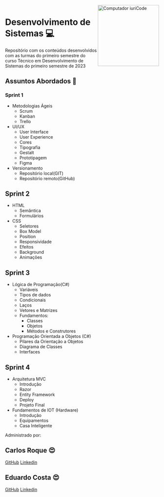 
<img src="https://cdn.pixabay.com/photo/2019/10/09/07/28/development-4536630_960_720.png" min-width="200px" max-width="200px" width="200px" align="right" alt="Computador iuriCode">

# Desenvolvimento de Sistemas 💻





Repositório com os conteúdos desenvolvidos com as turmas do primeiro semestre do curso Técnico em Desenvolvimento de Sistemas do primeiro semestre de 2023


## Assuntos Abordados 📝


### Sprint 1

- Metodologias Ágeis
  - Scrum
  - Kanban
  - Trello
- UI/UX
  - User Interface
  - User Experience
  - Cores
  - Tipografia
  - Gestalt
  - Prototipagem
  - Figma
- Versionamento
  - Repositório local(GIT)
  - Repositório remoto(GitHub)
  
## Sprint 2

- HTML
  - Semântica
  - Formulários
- CSS
  - Seletores
  - Box Model
  - Position
  - Responsividade
  - Efeitos
  - Background
  - Animações

## Sprint 3

- Lógica de Programação(C#)
  - Variáveis
  - Tipos de dados
  - Condicionais
  - Laços
  - Vetores e Matrizes
  - Fundamentos:
    - Classes
    - Objetos
    - Métodos e Construtores
- Programação Orientada a Objetos (C#)
  - Pilares da Orientação a Objetos
  - Diagrama de Classes
  - Interfaces
  
## Sprint 4

- Arquitetura MVC
  - Introdução
  - Razor
  - Entity Framework
  - Deploy
  - Projeto Final
- Fundamentos de IOT (Hardware)
  - Introdução
  - Equipamentos
  - Casa Inteligente

Administrado por: 

## Carlos Roque :heart_eyes:
  [GitHub](https://github.com/)
  [Linkedin](https://www.linkedin.com/in/roquecarlos/)

## Eduardo Costa :heart_eyes:
  [GitHub](https://github.com/eduardocostaprofessor)
  [Linkedin](https://www.linkedin.com/in/eduardocostaprofessor/)
